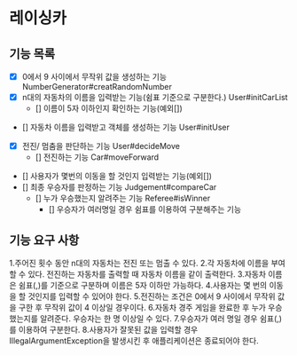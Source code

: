 # 레이싱카

## 기능 목록
- [x] 0에서 9 사이에서 무작위 값을 생성하는 기능 NumberGenerator#creatRandomNumber
- [x] n대의 자동차의 이름을 입력받는 기능(쉼표 기준으로 구분한다.) User#initCarList
  - [] 이름이 5자 이하인지 확인하는 기능(예외[])
- [] 자동차 이름을 입력받고 객체를 생성하는 기능 User#initUser 
- [x] 전진/ 멈춤을 판단하는 기능 User#decideMove
    - [] 전진하는 기능 Car#moveForward
- [] 사용자가 몇번의 이동을 할 것인지 입력받는 기능(예외[])
- [] 최종 우승자를 판정하는 기능 Judgement#compareCar
    - [] 누가 우승했는지 알려주는 기능 Referee#isWinner
      - [] 우승자가 여러명일 경우 쉼표를 이용하여 구분해주는 기능




## 기능 요구 사항
1.주어진 횟수 동안 n대의 자동차는 전진 또는 멈출 수 있다.
2.각 자동차에 이름을 부여할 수 있다. 전진하는 자동차를 출력할 때 자동차 이름을 같이 출력한다.
3.자동차 이름은 쉼표(,)를 기준으로 구분하며 이름은 5자 이하만 가능하다.
4.사용자는 몇 번의 이동을 할 것인지를 입력할 수 있어야 한다.
5.전진하는 조건은 0에서 9 사이에서 무작위 값을 구한 후 무작위 값이 4 이상일 경우이다.
6.자동차 경주 게임을 완료한 후 누가 우승했는지를 알려준다. 우승자는 한 명 이상일 수 있다.
7.우승자가 여러 명일 경우 쉼표(,)를 이용하여 구분한다.
8.사용자가 잘못된 값을 입력할 경우 IllegalArgumentException을 발생시킨 후 애플리케이션은 종료되어야 한다.